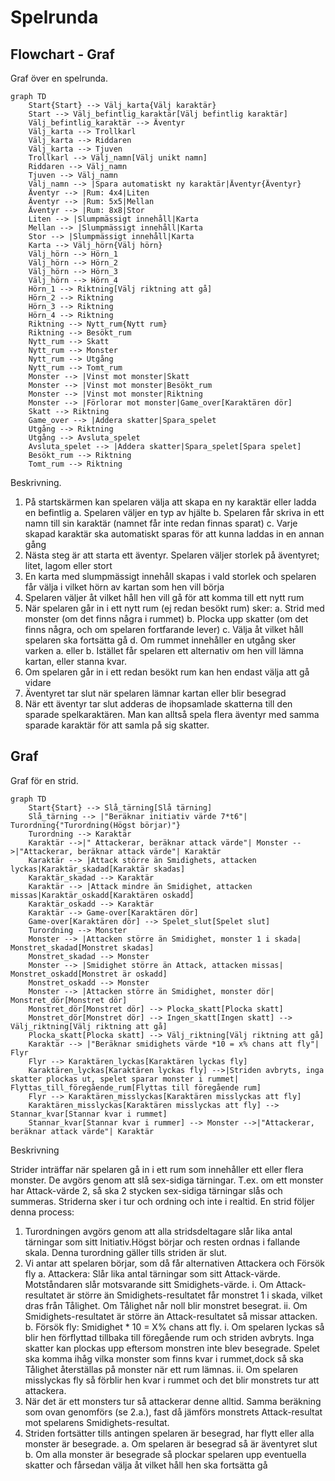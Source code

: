 # Spelrunda

## Flowchart - Graf

Graf över en spelrunda.

```mermaid
graph TD
    Start{Start} --> Välj_karta{Välj karaktär}
    Start --> Välj_befintlig_karaktär[Välj befintlig karaktär]
    Välj_befintlig_karaktär --> Äventyr
    Välj_karta --> Trollkarl
    Välj_karta --> Riddaren
    Välj_karta --> Tjuven
    Trollkarl --> Välj_namn[Välj unikt namn]
    Riddaren --> Välj_namn
    Tjuven --> Välj_namn
    Välj_namn --> |Spara automatiskt ny karaktär|Äventyr{Äventyr}
    Äventyr --> |Rum: 4x4|Liten
    Äventyr --> |Rum: 5x5|Mellan
    Äventyr --> |Rum: 8x8|Stor
    Liten --> |Slumpmässigt innehåll|Karta
    Mellan --> |Slumpmässigt innehåll|Karta
    Stor --> |Slumpmässigt innehåll|Karta
    Karta --> Välj_hörn{Välj hörn}
    Välj_hörn --> Hörn_1
    Välj_hörn --> Hörn_2
    Välj_hörn --> Hörn_3
    Välj_hörn --> Hörn_4
    Hörn_1 --> Riktning[Välj riktning att gå]
    Hörn_2 --> Riktning
    Hörn_3 --> Riktning
    Hörn_4 --> Riktning
    Riktning --> Nytt_rum{Nytt rum}
    Riktning --> Besökt_rum
    Nytt_rum --> Skatt
    Nytt_rum --> Monster
    Nytt_rum --> Utgång
    Nytt_rum --> Tomt_rum
    Monster --> |Vinst mot monster|Skatt 
    Monster --> |Vinst mot monster|Besökt_rum
    Monster --> |Vinst mot monster|Riktning
    Monster --> |Förlorar mot monster|Game_over[Karaktären dör]
    Skatt --> Riktning
    Game_over --> |Addera skatter|Spara_spelet
    Utgång --> Riktning
    Utgång --> Avsluta_spelet
    Avsluta_spelet --> |Addera skatter|Spara_spelet[Spara spelet]
    Besökt_rum --> Riktning
    Tomt_rum --> Riktning

```

Beskrivning.

1. På startskärmen kan spelaren välja att skapa en ny karaktär eller ladda en befintlig
a. Spelaren väljer en typ av hjälte
b. Spelaren får skriva in ett namn till sin karaktär (namnet får inte redan finnas sparat)
c. Varje skapad karaktär ska automatiskt sparas för att kunna laddas in en annan gång
2. Nästa steg är att starta ett äventyr. Spelaren väljer storlek på äventyret; litet, lagom eller
stort
3. En karta med slumpmässigt innehåll skapas i vald storlek och spelaren får välja i vilket hörn
av kartan som hen vill börja
4. Spelaren väljer åt vilket håll hen vill gå för att komma till ett nytt rum
5. När spelaren går in i ett nytt rum (ej redan besökt rum) sker:
a. Strid med monster (om det finns några i rummet)
b. Plocka upp skatter (om det finns några, och om spelaren fortfarande lever)
c. Välja åt vilket håll spelaren ska fortsätta gå
d. Om rummet innehåller en utgång sker varken a. eller b. Istället får spelaren ett
alternativ om hen vill lämna kartan, eller stanna kvar.
6. Om spelaren går in i ett redan besökt rum kan hen endast välja att gå vidare
7. Äventyret tar slut när spelaren lämnar kartan eller blir besegrad
8. När ett äventyr tar slut adderas de ihopsamlade skatterna till den sparade spelkaraktären.
Man kan alltså spela flera äventyr med samma sparade karaktär för att samla på sig skatter.

## Graf

Graf för en strid.

```mermaid
graph TD
    Start{Start} --> Slå_tärning[Slå tärning]
    Slå_tärning --> |"Beräknar initiativ värde 7*t6"| Turordning{"Turordning(Högst börjar)"}
    Turordning --> Karaktär
    Karaktär -->|" Attackerar, beräknar attack värde"| Monster -->|"Attackerar, beräknar attack värde"| Karaktär
    Karaktär --> |Attack större än Smidighets, attacken lyckas|Karaktär_skadad[Karaktär skadas]
    Karaktär_skadad --> Karaktär
    Karaktär --> |Attack mindre än Smidighet, attacken missas|Karaktär_oskadd[Karaktären oskadd]
    Karaktär_oskadd --> Karaktär
    Karaktär --> Game-over[Karaktären dör]
    Game-over[Karaktären dör] --> Spelet_slut[Spelet slut]
    Turordning --> Monster
    Monster --> |Attacken större än Smidighet, monster 1 i skada| Monstret_skadad[Monstret skadas]
    Monstret_skadad --> Monster
    Monster --> |Smidighet större än Attack, attacken missas| Monstret_oskadd[Monstret är oskadd]
    Monstret_oskadd --> Monster
    Monster --> |Attacken större än Smidighet, monster dör| Monstret_dör[Monstret dör]
    Monstret_dör[Monstret dör] --> Plocka_skatt[Plocka skatt]
    Monstret_dör[Monstret dör] --> Ingen_skatt[Ingen skatt] --> Välj_riktning[Välj riktning att gå]
    Plocka_skatt[Plocka skatt] --> Välj_riktning[Välj riktning att gå]
    Karaktär --> |"Beräknar smidighets värde *10 = x% chans att fly"| Flyr
    Flyr --> Karaktären_lyckas[Karaktären lyckas fly]
    Karaktären_lyckas[Karaktären lyckas fly] -->|Striden avbryts, inga skatter plockas ut, spelet sparar monster i rummet| Flyttas_till_föregående_rum[Flyttas till föregående rum]
    Flyr --> Karaktären_misslyckas[Karaktären misslyckas att fly]
    Karaktären_misslyckas[Karaktären misslyckas att fly] --> Stannar_kvar[Stannar kvar i rummet]
    Stannar_kvar[Stannar kvar i rummer] --> Monster -->|"Attackerar, beräknar attack värde"| Karaktär

```

Beskrivning

Strider inträffar när spelaren gå in i ett rum som innehåller ett eller flera monster. De avgörs genom att slå sex-sidiga tärningar. T.ex. om ett monster har Attack-värde 2, så ska 2 stycken sex-sidiga tärningar slås och summeras. Striderna sker i tur och ordning och inte i realtid. En strid följer denna process:

1. Turordningen avgörs genom att alla stridsdeltagare slår lika antal tärningar som sitt Initiativ.Högst börjar och resten ordnas i fallande skala. Denna turordning gäller tills striden är slut.
2. Vi antar att spelaren börjar, som då får alternativen Attackera och Försök fly
a. Attackera: Slår lika antal tärningar som sitt Attack-värde. Motståndaren slår motsvarande sitt Smidighets-värde.
i. Om Attack-resultatet är större än Smidighets-resultatet får monstret 1 i skada, vilket dras från Tålighet. Om Tålighet når noll blir monstret besegrat.
ii. Om Smidighets-resultatet är större än Attack-resultatet så missar attacken.
b. Försök fly: Smidighet * 10 = X% chans att fly.
i. Om spelaren lyckas så blir hen förflyttad tillbaka till föregående rum och striden avbryts. Inga skatter kan plockas upp eftersom monstren inte blev besegrade. Spelet ska komma ihåg vilka monster som finns kvar i rummet,dock så ska Tålighet återställas på monster när ett rum lämnas.
ii. Om spelaren misslyckas fly så förblir hen kvar i rummet och det blir monstrets tur att attackera.
3. När det är ett monsters tur så attackerar denne alltid. Samma beräkning som ovan genomförs (se 2.a.), fast då jämförs monstrets Attack-resultat mot spelarens Smidighets-resultat.
4. Striden fortsätter tills antingen spelaren är besegrad, har flytt eller alla monster är besegrade.
a. Om spelaren är besegrad så är äventyret slut
b. Om alla monster är besegrade så plockar spelaren upp eventuella skatter och fårsedan välja åt vilket håll hen ska fortsätta gå
